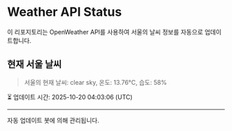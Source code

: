 
# Weather API Status

이 리포지토리는 OpenWeather API를 사용하여 서울의 날씨 정보를 자동으로 업데이트합니다.

## 현재 서울 날씨
> 서울의 현재 날씨: clear sky, 온도: 13.76°C, 습도: 58%

⏳ 업데이트 시간: 2025-10-20 04:03:06 (UTC)

---
자동 업데이트 봇에 의해 관리됩니다.
